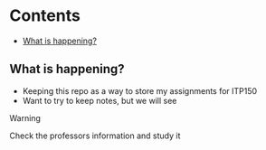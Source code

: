# Contents

<!-- toc -->

- [What is happening?](#what-is-happening)

<!-- tocstop -->

## What is happening?

- Keeping this repo as a way to store my assignments for ITP150
- Want to try to keep notes, but we will see

> [!WARNING]
> Check the professors information and study it

